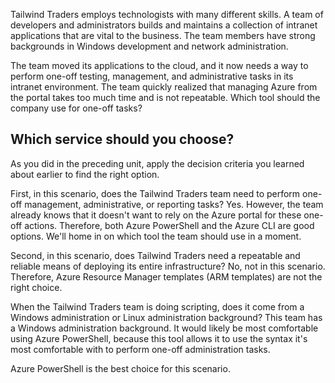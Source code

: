 Tailwind Traders employs technologists with many different skills.  A team of developers and administrators builds and maintains a collection of intranet applications that are vital to the business.  The team members have strong backgrounds in Windows development and network administration.  

The team moved its applications to the cloud, and it now needs a way to perform one-off testing, management, and administrative tasks in its intranet environment.  The team quickly realized that managing Azure from the portal takes too much time and is not repeatable.  Which tool should the company use for one-off tasks?

## Which service should you choose?

As you did in the preceding unit, apply the decision criteria you learned about earlier to find the right option.

First, in this scenario, does the Tailwind Traders team need to perform one-off management, administrative, or reporting tasks?  Yes. However, the team already knows that it doesn't want to rely on the Azure portal for these one-off actions.  Therefore, both Azure PowerShell and the Azure CLI are good options.  We'll home in on which tool the team should use in a moment.

Second, in this scenario, does Tailwind Traders need a repeatable and reliable means of deploying its entire infrastructure?  No, not in this scenario.  Therefore, Azure Resource Manager templates (ARM templates) are not the right choice.

When the Tailwind Traders team is doing scripting, does it come from a Windows administration or Linux administration background?  This team has a Windows administration background. It would likely be most comfortable using Azure PowerShell, because this tool allows it to use the syntax it's most comfortable with to perform one-off administration tasks.

Azure PowerShell is the best choice for this scenario.

